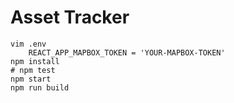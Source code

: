 # Asset Tracker

    vim .env
        REACT_APP_MAPBOX_TOKEN = 'YOUR-MAPBOX-TOKEN'
    npm install
    # npm test
    npm start
    npm run build
